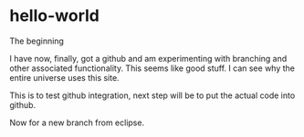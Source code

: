 # hello-world
The beginning

I have now, finally, got a github and am experimenting with branching and other associated functionality. This seems like good stuff. I can see why the entire universe uses this site.

This is to test github integration, next step will be to put the actual code into github.

Now for a new branch from eclipse.
